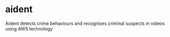 # aident
Aident detects crime behaviours and recognises criminal suspects in videos using AWS technology
